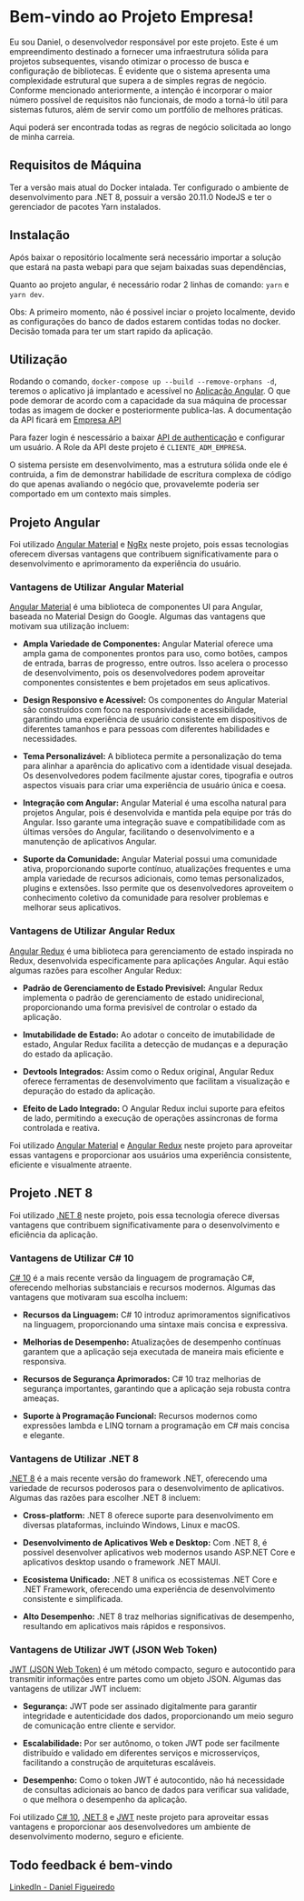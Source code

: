 # Bem-vindo ao Projeto Empresa!

Eu sou Daniel, o desenvolvedor responsável por este projeto. Este é um empreendimento destinado a fornecer uma infraestrutura sólida para projetos subsequentes, visando otimizar o processo de busca e configuração de bibliotecas. É evidente que o sistema apresenta uma complexidade estrutural que supera a de simples regras de negócio. Conforme mencionado anteriormente, a intenção é incorporar o maior número possível de requisitos não funcionais, de modo a torná-lo útil para sistemas futuros, além de servir como um portfólio de melhores práticas.

Aqui poderá ser encontrada todas as regras de negócio solicitada ao longo de minha carreia.

## Requisitos de Máquina

Ter a versão mais atual do Docker intalada.
Ter configurado o ambiente de desenvolvimento para .NET 8, possuir a versão 20.11.0 NodeJS e ter o gerenciador de pacotes Yarn instalados.

## Instalação

Após baixar o repositório localmente será necessário importar a solução que estará na pasta webapi para que sejam baixadas suas dependências,

Quanto ao projeto angular, é necessário rodar 2 linhas de comando: `yarn` e `yarn dev`.

Obs: A primeiro momento, não é possivel inciar o projeto localmente, devido as configurações do banco de dados estarem contidas todas no docker. Decisão tomada para ter um start rapido da aplicação.

## Utilização

Rodando o comando, `docker-compose up --build --remove-orphans -d`, teremos o aplicativo já implantado e acessível no [Aplicação Angular](http://localhost:8080/login). O que pode demorar de acordo com a capacidade da sua máquina de processar todas as imagem de docker e posteriormente publica-las.
A documentação da API ficará em [Empresa API](http://localhost:5001/index.html)

Para fazer login é nescessário a baixar [API de authenticação](https://github.com/NielDevSft/JWTAuthentication) e configurar um usuário. A Role da API deste projeto é `CLIENTE_ADM_EMPRESA`.

O sistema persiste em desenvolvimento, mas a estrutura sólida onde ele é contruida, a fim de demonstrar habilidade de escritura complexa de código do que apenas avaliando o negócio que, provavelemte poderia ser comportado em um contexto mais simples.

## Projeto Angular

Foi utilizado [Angular Material](https://material.angular.io) e [NgRx](https://ngrx.io) neste projeto, pois essas tecnologias oferecem diversas vantagens que contribuem significativamente para o desenvolvimento e aprimoramento da experiência do usuário.

### Vantagens de Utilizar Angular Material

[Angular Material](https://material.angular.io) é uma biblioteca de componentes UI para Angular, baseada no Material Design do Google. Algumas das vantagens que motivam sua utilização incluem:

- **Ampla Variedade de Componentes:** Angular Material oferece uma ampla gama de componentes prontos para uso, como botões, campos de entrada, barras de progresso, entre outros. Isso acelera o processo de desenvolvimento, pois os desenvolvedores podem aproveitar componentes consistentes e bem projetados em seus aplicativos.

- **Design Responsivo e Acessível:** Os componentes do Angular Material são construídos com foco na responsividade e acessibilidade, garantindo uma experiência de usuário consistente em dispositivos de diferentes tamanhos e para pessoas com diferentes habilidades e necessidades.

- **Tema Personalizável:** A biblioteca permite a personalização do tema para alinhar a aparência do aplicativo com a identidade visual desejada. Os desenvolvedores podem facilmente ajustar cores, tipografia e outros aspectos visuais para criar uma experiência de usuário única e coesa.

- **Integração com Angular:** Angular Material é uma escolha natural para projetos Angular, pois é desenvolvida e mantida pela equipe por trás do Angular. Isso garante uma integração suave e compatibilidade com as últimas versões do Angular, facilitando o desenvolvimento e a manutenção de aplicativos Angular.

- **Suporte da Comunidade:** Angular Material possui uma comunidade ativa, proporcionando suporte contínuo, atualizações frequentes e uma ampla variedade de recursos adicionais, como temas personalizados, plugins e extensões. Isso permite que os desenvolvedores aproveitem o conhecimento coletivo da comunidade para resolver problemas e melhorar seus aplicativos.

### Vantagens de Utilizar Angular Redux

[Angular Redux](https://ngrx.io) é uma biblioteca para gerenciamento de estado inspirada no Redux, desenvolvida especificamente para aplicações Angular. Aqui estão algumas razões para escolher Angular Redux:

- **Padrão de Gerenciamento de Estado Previsível:** Angular Redux implementa o padrão de gerenciamento de estado unidirecional, proporcionando uma forma previsível de controlar o estado da aplicação.

- **Imutabilidade de Estado:** Ao adotar o conceito de imutabilidade de estado, Angular Redux facilita a detecção de mudanças e a depuração do estado da aplicação.

- **Devtools Integrados:** Assim como o Redux original, Angular Redux oferece ferramentas de desenvolvimento que facilitam a visualização e depuração do estado da aplicação.

- **Efeito de Lado Integrado:** O Angular Redux inclui suporte para efeitos de lado, permitindo a execução de operações assíncronas de forma controlada e reativa.

Foi utilizado [Angular Material](https://material.angular.io) e [Angular Redux](https://ngrx.io) neste projeto para aproveitar essas vantagens e proporcionar aos usuários uma experiência consistente, eficiente e visualmente atraente.

## Projeto .NET 8

Foi utilizado [.NET 8](https://dotnet.microsoft.com/download/dotnet/8.0) neste projeto, pois essa tecnologia oferece diversas vantagens que contribuem significativamente para o desenvolvimento e eficiência da aplicação.

### Vantagens de Utilizar C# 10

[C# 10](https://docs.microsoft.com/en-us/dotnet/csharp/) é a mais recente versão da linguagem de programação C#, oferecendo melhorias substanciais e recursos modernos. Algumas das vantagens que motivaram sua escolha incluem:

- **Recursos da Linguagem:** C# 10 introduz aprimoramentos significativos na linguagem, proporcionando uma sintaxe mais concisa e expressiva.

- **Melhorias de Desempenho:** Atualizações de desempenho contínuas garantem que a aplicação seja executada de maneira mais eficiente e responsiva.

- **Recursos de Segurança Aprimorados:** C# 10 traz melhorias de segurança importantes, garantindo que a aplicação seja robusta contra ameaças.

- **Suporte à Programação Funcional:** Recursos modernos como expressões lambda e LINQ tornam a programação em C# mais concisa e elegante.

### Vantagens de Utilizar .NET 8

[.NET 8](https://dotnet.microsoft.com/download/dotnet/8.0) é a mais recente versão do framework .NET, oferecendo uma variedade de recursos poderosos para o desenvolvimento de aplicativos. Algumas das razões para escolher .NET 8 incluem:

- **Cross-platform:** .NET 8 oferece suporte para desenvolvimento em diversas plataformas, incluindo Windows, Linux e macOS.

- **Desenvolvimento de Aplicativos Web e Desktop:** Com .NET 8, é possível desenvolver aplicativos web modernos usando ASP.NET Core e aplicativos desktop usando o framework .NET MAUI.

- **Ecosistema Unificado:** .NET 8 unifica os ecossistemas .NET Core e .NET Framework, oferecendo uma experiência de desenvolvimento consistente e simplificada.

- **Alto Desempenho:** .NET 8 traz melhorias significativas de desempenho, resultando em aplicativos mais rápidos e responsivos.

### Vantagens de Utilizar JWT (JSON Web Token)

[JWT (JSON Web Token)](https://jwt.io/) é um método compacto, seguro e autocontido para transmitir informações entre partes como um objeto JSON. Algumas das vantagens de utilizar JWT incluem:

- **Segurança:** JWT pode ser assinado digitalmente para garantir integridade e autenticidade dos dados, proporcionando um meio seguro de comunicação entre cliente e servidor.

- **Escalabilidade:** Por ser autônomo, o token JWT pode ser facilmente distribuído e validado em diferentes serviços e microsserviços, facilitando a construção de arquiteturas escaláveis.

- **Desempenho:** Como o token JWT é autocontido, não há necessidade de consultas adicionais ao banco de dados para verificar sua validade, o que melhora o desempenho da aplicação.

Foi utilizado [C# 10](https://docs.microsoft.com/en-us/dotnet/csharp/), [.NET 8](https://dotnet.microsoft.com/download/dotnet/8.0) e [JWT](https://jwt.io/) neste projeto para aproveitar essas vantagens e proporcionar aos desenvolvedores um ambiente de desenvolvimento moderno, seguro e eficiente.

## Todo feedback é bem-vindo

[LinkedIn - Daniel Figueiredo](https://www.linkedin.com/in/daniel-figueiredo-developer/)
